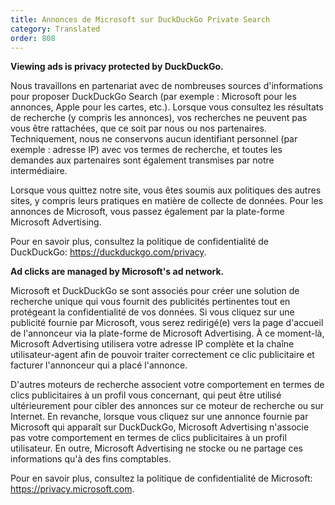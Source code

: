 ```yaml
---
title: Annonces de Microsoft sur DuckDuckGo Private Search
category: Translated
order: 808
---
```


**Viewing ads is privacy protected by DuckDuckGo.**

Nous travaillons en partenariat avec de nombreuses sources d'informations pour proposer DuckDuckGo Search (par exemple : Microsoft pour les annonces, Apple pour les cartes, etc.). Lorsque vous consultez les résultats de recherche (y compris les annonces), vos recherches ne peuvent pas vous être rattachées, que ce soit par nous ou nos partenaires. Techniquement, nous ne conservons aucun identifiant personnel (par exemple : adresse IP) avec vos termes de recherche, et toutes les demandes aux partenaires sont également transmises par notre intermédiaire.

Lorsque vous quittez notre site, vous êtes soumis aux politiques des autres sites, y compris leurs pratiques en matière de collecte de données. Pour les annonces de Microsoft, vous passez également par la plate-forme Microsoft Advertising.

Pour en savoir plus, consultez la politique de confidentialité de DuckDuckGo: https://duckduckgo.com/privacy.

**Ad clicks are managed by Microsoft's ad network.**

Microsoft et DuckDuckGo se sont associés pour créer une solution de recherche unique qui vous fournit des publicités pertinentes tout en protégeant la confidentialité de vos données. Si vous cliquez sur une publicité fournie par Microsoft, vous serez redirigé(e) vers la page d'accueil de l'annonceur via la plate-forme de Microsoft Advertising. À ce moment-là, Microsoft Advertising utilisera votre adresse IP complète et la chaîne utilisateur-agent afin de pouvoir traiter correctement ce clic publicitaire et facturer l'annonceur qui a placé l'annonce.

D'autres moteurs de recherche associent votre comportement en termes de clics publicitaires à un profil vous concernant, qui peut être utilisé ultérieurement pour cibler des annonces sur ce moteur de recherche ou sur Internet. En revanche, lorsque vous cliquez sur une annonce fournie par Microsoft qui apparaît sur DuckDuckGo, Microsoft Advertising n'associe pas votre comportement en termes de clics publicitaires à un profil utilisateur. En outre, Microsoft Advertising ne stocke ou ne partage ces informations qu'à des fins comptables.

Pour en savoir plus, consultez la politique de confidentialité de Microsoft: https://privacy.microsoft.com.
